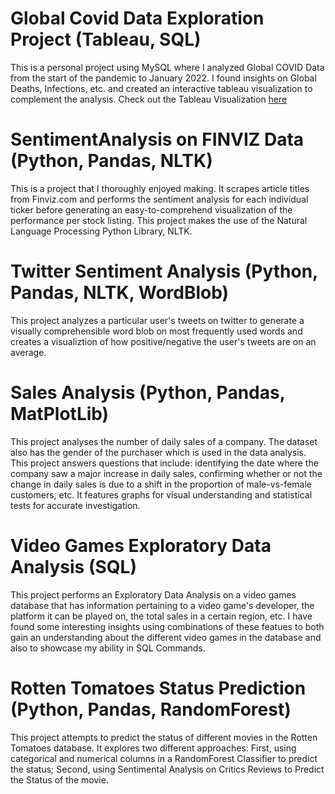 # Global Covid Data Exploration Project (Tableau, SQL)
This is a personal project using MySQL where I analyzed Global COVID Data from the start of the pandemic to January 2022. 
I found insights on Global Deaths, Infections, etc. and created an interactive tableau visualization to complement the analysis.
Check out the Tableau Visualization [here](https://public.tableau.com/app/profile/krishna.tej.bhat7962/viz/GlobalCOVID-19DataAsofJanuary2022/Dashboard1)


# SentimentAnalysis on FINVIZ Data (Python, Pandas, NLTK)
This is a project that I thoroughly enjoyed making. It scrapes article titles from Finviz.com and performs the sentiment analysis for each individual ticker before generating an easy-to-comprehend visualization of the performance per stock listing. This project makes the use of the Natural Language Processing Python Library, NLTK. 

# Twitter Sentiment Analysis (Python, Pandas, NLTK, WordBlob)
This project analyzes a particular user's tweets on twitter to generate a visually comprehensible word blob on most frequently used words and creates a visualiztion of how positive/negative the user's tweets are on an average.

# Sales Analysis (Python, Pandas, MatPlotLib)
This project analyses the number of daily sales of a company. The dataset also has the gender of the purchaser which is used in the data analysis. This project answers questions that include: identifying the date where the company saw a major increase in daily sales, confirming whether or not the change in daily sales is due to a shift in the proportion of male-vs-female customers, etc. It features graphs for visual understanding and statistical tests for accurate investigation.

# Video Games Exploratory Data Analysis (SQL)
This project performs an Exploratory Data Analysis on a video games database that has information pertaining to a video game's developer, the platform it can be played on, the total sales in a certain region, etc. I have found some interesting insights using combinations of these featues to both gain an understanding about the different video games in the database and also to showcase my ability in SQL Commands.

# Rotten Tomatoes Status Prediction (Python, Pandas, RandomForest)
This project attempts to predict the status of different movies in the Rotten Tomatoes database. It explores two different approaches: First, using categorical and numerical columns in a RandomForest Classifier to predict the status; Second, using Sentimental Analysis on Critics Reviews to Predict the Status of the movie.

